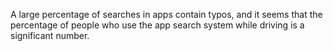 A large percentage of searches in apps contain typos, and it seems that the percentage of people who use the app search system while driving is a significant number.
